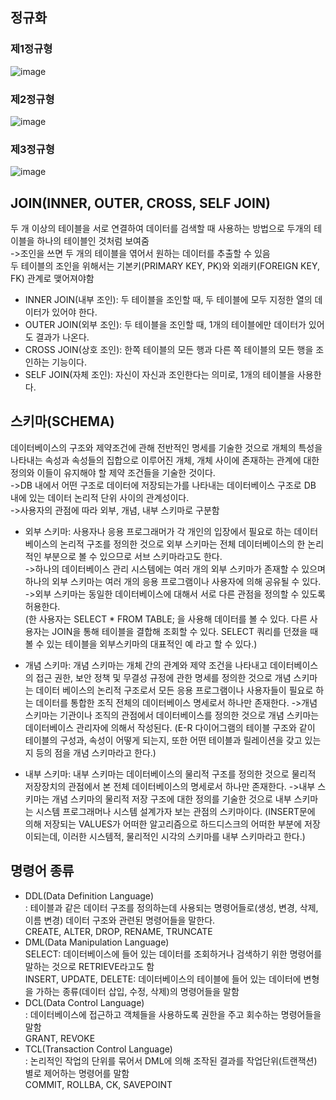 ## 정규화
### 제1정규형
![image](https://user-images.githubusercontent.com/122864238/221783508-bc4b0402-76c5-4f3b-9b53-1fccba146ebd.png)

### 제2정규형
![image](https://user-images.githubusercontent.com/122864238/221783371-ab82098d-724a-4f38-abd2-4bcc6cd8ba35.png)

### 제3정규형
![image](https://user-images.githubusercontent.com/122864238/221783460-e1410a7a-7552-4290-be39-0f4a5952b594.png)

## JOIN(INNER, OUTER, CROSS, SELF JOIN)           
두 개 이상의 테이블을 서로 연결하여 데이터를 검색할 때 사용하는 방법으로 두개의 테이블을 하나의 테이블인 것처럼 보여줌         
->조인을 쓰면 두 개의 테이블을 엮어서 원하는 데이터를 추출할 수 있음          
두 테이블의 조인을 위해서는 기본키(PRIMARY KEY, PK)와 외래키(FOREIGN KEY, FK) 관계로 맺어져야함
- INNER JOIN(내부 조인): 두 테이블을 조인할 때, 두 테이블에 모두 지정한 열의 데이터가 있어야 한다.
- OUTER JOIN(외부 조인): 두 테이블을 조인할 때, 1개의 테이블에만 데이터가 있어도 결과가 나온다.
- CROSS JOIN(상호 조인): 한쪽 테이블의 모든 행과 다른 쪽 테이블의 모든 행을 조인하는 기능이다.
- SELF JOIN(자체 조인): 자신이 자신과 조인한다는 의미로, 1개의 테이블을 사용한다.

## 스키마(SCHEMA)            
데이터베이스의 구조와 제약조건에 관해 전반적인 명세를 기술한 것으로 개체의 특성을 
나타내는 속성과 속성들의 집합으로 이루어진 개체, 개체 사이에 존재하는 관계에 대한 
정의와 이들이 유지해야 할 제약 조건들을 기술한 것이다.             
->DB 내에서 어떤 구조로 데이터에 저장되는가를 나타내는 데이터베이스 구조로 DB 내에 
있는 데이터 논리적 단위 사이의 관계성이다.            
->사용자의 관점에 따라 외부, 개념, 내부 스키마로 구분함             
- 외부 스키마: 사용자나 응용 프로그래머가 각 개인의 입장에서 필요로 하는 데이터베이스의 
논리적 구조를 정의한 것으로 외부 스키마는 전체 데이터베이스의 한 논리적인 부분으로 볼 수 
있으므로 서브 스키마라고도 한다.              
->하나의 데이터베이스 관리 시스템에는 여러 개의 외부 스키마가 존재할 수 있으며 하나의 외부 
스키마는 여러 개의 응용 프로그램이나 사용자에 의해 공유될 수 있다.              
->외부 스키마는 동일한 데이터베이스에 대해서 서로 다른 관점을 정의할 수 있도록 허용한다.         
(한 사용자는 SELECT * FROM TABLE; 을 사용해 데이터를 볼 수 있다.
 다른 사용자는 JOIN을 통해 테이블을 결합해 조회할 수 있다.
 SELECT 쿼리를 던졌을 때 볼 수 있는 테이블을 외부스키마의 대표적인 예 라고 할 수 있다.)

- 개념 스키마: 개념 스키마는 개체 간의 관계와 제약 조건을 나타내고 데이터베이스의 
접근 권한, 보안 정책 및 무결성 규정에 관한 명세를 정의한 것으로 개념 스키마는 데이터 베이스의 논리적 
구조로서 모든 응용 프로그램이나 사용자들이 필요로 하는 데이터를 통합한 조직 전체의 
데이터베이스 명세로서 하나만 존재한다.
->개념 스키마는 기관이나 조직의 관점에서 데이터베이스를 정의한 것으로 개념 스키마는 
데이터베이스 관리자에 의해서 작성된다.
(E-R 다이어그램의 테이블 구조와 같이 테이블의 구성과, 속성이 어떻게 되는지, 또한 어떤 
테이블과 릴레이션을 갖고 있는지 등의 점을 개념 스키마라고 한다.)

- 내부 스키마: 내부 스키마는 데이터베이스의 물리적 구조를 정의한 것으로 물리적 저장장치의 
관점에서 본 전체 데이터베이스의 명세로서 하나만 존재한다.
->내부 스키마는 개념 스키마의 물리적 저장 구조에 대한 정의를 기술한 것으로 내부 스키마는 
시스템 프로그래머나 시스템 설계가자 보는 관점의 스키마이다.
(INSERT문에 의해 저장되는 VALUES가 어떠한 알고리즘으로 하드디스크의 어떠한 부분에 
저장이되는데, 이러한 시스템적, 물리적인 시각의 스키마를 내부 스키마라고 한다.)

## 명령어 종류
- DDL(Data Definition Language)         
: 테이블과 같은 데이터 구조를 정의하는데 사용되는 명령어들로(생성, 변경, 삭제, 이름 변경) 
데이터 구조와 관련된 명령어들을 말한다.            
 CREATE, ALTER, DROP, RENAME, TRUNCATE
- DML(Data Manipulation Language)           
 SELECT: 데이터베이스에 들어 있는 데이터를 조회하거나 검색하기 위한 명령어를 말하는 
것으로 RETRIEVE라고도 함             
 INSERT, UPDATE, DELETE: 데이터베이스의 테이블에 들어 있는 데이터에 변형을 가하는 
종류(데이터 삽입, 수정, 삭제)의 명령어들을 말함
- DCL(Data Control Language)            
: 데이터베이스에 접근하고 객체들을 사용하도록 권한을 주고 회수하는 명령어들을 말함            
 GRANT, REVOKE
- TCL(Transaction Control Language)           
: 논리적인 작업의 단위를 묶어서 DML에 의해 조작된 결과를 작업단위(트랜잭션) 별로 
제어하는 명령어를 말함            
 COMMIT, ROLLBA, CK, SAVEPOINT